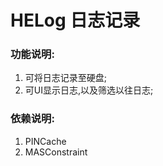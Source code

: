 #  HELog 日志记录

###  功能说明:
1. 可将日志记录至硬盘;
2. 可UI显示日志,以及筛选以往日志;

### 依赖说明:
1. PINCache
2. MASConstraint

